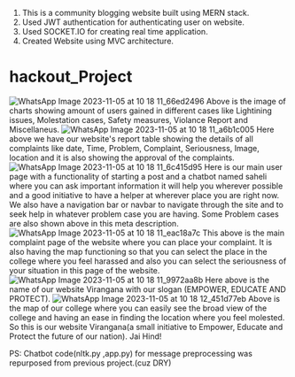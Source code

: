 1) This is a community blogging website built using MERN stack.
2) Used JWT authentication for authenticating user on website.
3) Used SOCKET.IO for creating real time application.
4) Created Website using MVC architecture.

# hackout_Project
![WhatsApp Image 2023-11-05 at 10 18 11_66ed2496](https://github.com/Hardik2972/hackout_Project/assets/141567966/f22a22e8-3dbd-43e5-bd12-489dd9c0645d)
Above is the image of charts showing amount of users gained in different cases like Lightining issues, Molestation cases, Safety measures, Violance Report and Miscellaneus.
![WhatsApp Image 2023-11-05 at 10 18 11_a6b1c005](https://github.com/Hardik2972/hackout_Project/assets/141567966/a2cf61e7-f43d-4b4b-a845-34cdfff5fef1)
Here above we have our website's report table showing the details of all complaints like date, Time, Problem, Complaint, Seriousness, Image, location and it is also showing the approval of the complaints.
![WhatsApp Image 2023-11-05 at 10 18 11_6c415d95](https://github.com/Hardik2972/hackout_Project/assets/141567966/45be3b3c-c232-46c4-a3fd-3d17e4739b71)
Here is our main user page with a functionality of starting a post and a chatbot named saheli where you can ask important information it will help you wherever possible and a good initiative to have a helper at wherever place you are right now.
We also have a navigation bar or navbar to navigate through the site and to seek help in whatever problem case you are having. Some Problem cases are also shown above in this meta description.
![WhatsApp Image 2023-11-05 at 10 18 11_eac18a7c](https://github.com/Hardik2972/hackout_Project/assets/141567966/07202bca-be0a-40b4-9d8b-65b87efd8808)
This above is the main complaint page of the website where you can place your complaint. It is also having the map functioning so that you can select the place in the college where you feel harassed and also you can select the seriousness of your situation in this page of the website.
![WhatsApp Image 2023-11-05 at 10 18 11_9972aa8b](https://github.com/Hardik2972/hackout_Project/assets/141567966/201cdd37-447c-4950-b96d-f1c8a34def81)
Here above is the name of our website Virangana with our slogan (EMPOWER, EDUCATE AND PROTECT).
![WhatsApp Image 2023-11-05 at 10 18 12_451d77eb](https://github.com/Hardik2972/hackout_Project/assets/141567966/27618f32-159b-4597-8cfb-ddf46967838d)
Above is the map of our college where you can easily see the broad view of the college and having an ease in finding the location where you feel molested.
So this is our website Virangana(a small initiative to Empower, Educate and Protect the future of our nation). Jai Hind!

PS:
Chatbot code(nltk.py ,app.py) for message preprocessing was repurposed from previous project.(cuz DRY)









